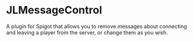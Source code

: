# JLMessageControl
  A plugin for Spigot that allows you to remove messages about connecting and leaving a player from the server, or change them as you wish.

